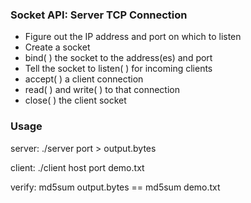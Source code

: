 ### Socket API: Server TCP Connection

* Figure out the IP address and port on which to listen
* Create a socket
* bind( ) the socket to the address(es) and port
* Tell the socket to listen( ) for incoming clients
* accept( ) a client connection
* read( ) and write( ) to that connection
* close( ) the client socket

### Usage

server: ./server port > output.bytes

client: ./client host port demo.txt

verify: md5sum output.bytes == md5sum demo.txt
